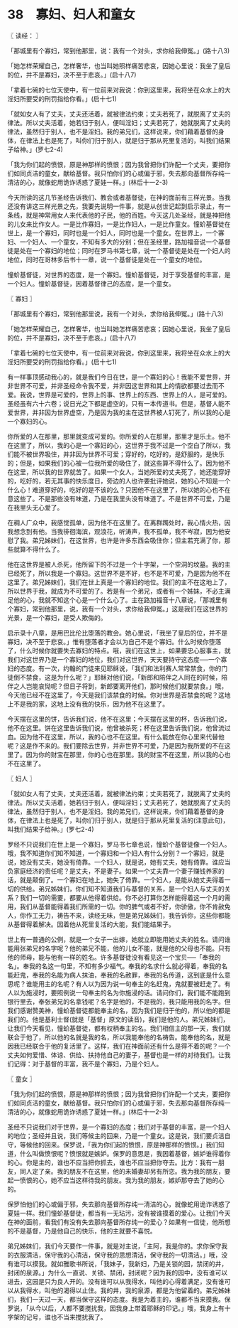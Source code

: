 # 38　寡妇、妇人和童女



〖 读经： 〗

「那城里有个寡妇，常到他那里，说：我有一个对头，求你给我伸冤。」(路十八3)

「她怎样荣耀自己，怎样奢华，也当叫她照样痛苦悲哀，因她心里说：我坐了皇后的位，并不是寡妇，决不至于悲哀。」(启十八7)

「拿着七碗的七位天使中，有一位前来对我说：你到这里来，我将坐在众水上的大淫妇所要受的刑罚指给你看。」(启十七1)

「就如女人有了丈夫，丈夫还活着，就被律法约束；丈夫若死了，就脱离了丈夫的律法。所以丈夫活着，她若归于别人，便叫淫妇；丈夫若死了，她就脱离了丈夫的律法，虽然归于别人，也不是淫妇。我的弟兄们，这样说来，你们藉着基督的身体，在律法上也是死了，叫你们归于别人，就是归于那从死里复活的，叫我们结果子给神。」(罗七2-4)

「我为你们起的愤恨，原是神那样的愤恨；因为我曾把你们许配一个丈夫，要把你们如同贞洁的童女，献给基督。我只怕你们的心或偏于邪，失去那向基督所存纯一清洁的心，就像蛇用诡诈诱惑了夏娃一样。」(林后十一2-3)

今天所读的这几节圣经告诉我们、教会或者基督徒，在神的面前有三样光景。当我还没有讲这三样光景之先，我要先说明一件事，就是从创世记起到启示录止，有一条线，就是神常用女人来代表他的子民，他的百姓。今天这几处圣经，就是神把他的儿女来比作女人。一是比作寡妇，一是比作妇人，一是比作童女。憧蚧基督徒在世上，是一个寡妇，同时也是一个妇人，同时也是一个童女。在世界上，一个寡妇、一个妇人、一个童女，不知有多大的分别；但在圣经里，路加福音说一个基督徒是处在一个寡妇的地位；同时在罗马书第七章，说一个基督徒是处在一个妇人的地位，同时在哥林多后书十一章，说一个基督徒是处在一个童女的地位。

憧蚧基督徒，对世界的态度，是一个寡妇。憧蚧基督徒，对于享受基督的丰富，是一个妇人。憧蚧基督徒，因着基督律己的态度，是一个童女。



〖 寡妇 〗

「那城里有个寡妇，常到他那里说，我有一个对头，求你给我伸冤。」(路十八3)

「她怎样荣耀自己，怎样奢华，也当叫她怎样痛苦悲哀；因她心里说，我坐了皇后的位，并不是寡妇，决不至于悲哀。」(启十八7)

「拿着七碗的七位天使中，有一位前来对我说，你到这里来，我将坐在众水上的大淫妇所要受的刑罚指给你看。」(启十七1)

有一样事顶感动我心的，就是我们今日在世，是一个寡妇的心！我能不爱世界，并非世界不可爱，并非圣经命令我不爱，并非因这世界和其上的情欲都要过去而不爱。我说，世界是可爱的，世界上的事、世界上的东西、世界上的人，是可爱的。圣经虽有六十六卷；说日光之下都是虚空的，只有一本传道书。但是，基督人能不爱世界，并非因为世界虚空，乃是因为我的主在这世界被人钉死了，所以我的心是一个寡妇的心。

你所爱的人在那里，那里就变成可爱的。你所爱的人在那里，那里才是乐土。他不在这里了，所以，我的心是一个寡妇的心，这世界于我不过是一个空白了所以，我们能不被世界吸住，并非因为世界不可爱；穿好的，吃好的，是舒服的，是快乐的；但是，如果我们的心被一位我所爱的吸住了，就这些算不得什么了。因为他不在这里，所以我的世界就苦了。如果一个女人，当她所爱的丈夫死了，她还能穿好的，吃好的，若无其事的快乐度日，旁边的人也许要批评她说，她的心不知是一个什么心！难道穿好的，吃好的是不该的么？只因他不在这里了，所以她的心也不在意这些了。不是那些没有味道，乃是在我里头没有味道了。不是世界不可爱，乃是在我里头无心爱了。

在稠人广众中，我感觉孤单，因为他不在这里了。在离群躅处时，我心情火热，因我想念到有他。当我徘徊海滨，观浪花，听涛声，我不孤单，我不岑寂，因为他安慰了我。弟兄姊妹们，在这世界，也许是许多东西会吸住你；但主若充满了你，那些就算不得什么了。

他在这世界是被人杀死，他所留下的不过是一个十字架，一个空洞的坟墓。我的主已经死了，所以我是一个寡妇。这世界不是不好，也不是不可爱，乃是因为他不在这里了。弟兄姊妹们，我们在世上真是一个寡妇的地位。我们的主不在这地上了，所以世界于我，就成为不可爱的了。若是有一个弟兄，或者有一个姊妹，不必主满足他的心，我就不知这个心是一个什么心了。主在路加福音十八章说，「那城里有个寡妇，常到他那里，说，我有一个对头，求你给我伸冤。」这是我们在这世界的光景，是一个寡妇，是受人欺侮的。

启示录十八章，是用巴比伦比堕落的教会。她心里说，「我坐了皇后的位，并不是寡妇，决不至于悲哀。」惟有堕落者才会以为自己不是个寡妇。什么时候你堕落了，什么时候你就要失去寡妇的特点。哦，我们在这世上，如果要忠心服事主，就我们对这世界乃是一个寡妇的地位，我们对这世界，天天要持守这态度──一个寡妇的态度。有一次，约翰的门徒来见耶稣说，「我们和法利赛人常常禁食，你的门徒倒不禁食，这是为什么呢？」耶稣对他们说，「新郎和陪伴之人同在的时候，陪伴之人岂能哀恸呢？但日子将到，新郎要离开他们，那时候他们就要禁食。」哦，今天他已经不在这里了，今天是我们该禁食的时候。你对世界是否禁食的呢？这地上不是我的家，这地上没有我的快乐，因为他不在这里了。

今天摆在这里的饼，告诉我们说，他不在这里；今天摆在这里的杯，告诉我们说，他不在这里。饼在这里告诉我们说，他曾被杀死；杯在这里告诉我们说，他曾流过血。因为他不在这里，所以，我的心也不在这里。有什么能放在你心里来代替他呢？这是作不来的。我们要除去世界，并非世界不可爱，乃是因为我所爱的不在这里了。因为你的财宝在那里，你的心也在那里。我的财宝不在这里，所以我的心也不在这里了。



〖 妇人 〗

「就如女人有了丈夫，丈夫还活着，就被律法约束；丈夫若死了，就脱离了丈夫的律法。所以丈夫活着，她若归于别人，便叫淫妇；丈夫若死了，她就脱离了丈夫的律法，虽然归于别人，也不是淫妇。我的弟兄们，这样说来，你们藉着基督的身体，在律法上也是死了，叫你们归于别人，就是归于那从死里复活的(注意此句)，叫我们结果子给神。」(罗七2-4)

罗经不只说我们在世上是一个寡妇，罗马书七章也说，憧蚧个基督徒像一个妇人。哦，我不知道你们知不知道，一个寡妇和一个妇人有什么分别？一个寡妇，就是说，她没有丈夫，她没有倚靠。一个妇人，就是说，她有丈夫，她有倚靠。谁应当负家庭经济的责任呢？是丈夫，不是妻子。如果一个丈夫靠一个妻子赚钱养家的话，就是颠倒了。一个寡妇在地上，她失了倚靠。一个妇人，是能从她丈夫得着一切的供给。弟兄姊妹们，你们知不知道我们与基督的关系，是一个妇人与丈夫的关系？我们一切的需要，都要从他得着供给。你不必打算你怎样能得着这一个月的需用，我们从基督能得着我们所需的一切。你的脾气或者不好，你骄傲，你不肯赦免人，你作工无力，祷告不来，读经无味，但是弟兄姊妹们，我告诉你，这些你都能从基督得着解决。因着他从死里复活的大能，我们能结果子。

世上有一普通的公例，就是一个女子一出嫁，她就立即能用她丈夫的姓名。请问谁能用张弟兄的名字呢？他的弟兄不能，他的儿女不能，就是他的父母也不能。只有他的师母，能与他有一样的姓名。许多基督徒没有看见这一个宝贝──「奉我的名」。奉我的名这一句里，不知有多少福气。奉我的名求什么就必得着，奉我的名能赶鬼，奉我的名能为病人抹油，奉我的名赦罪，奉我的名传道，这到底是什么意思呢？谁能用主的名呢？有人以为因为说一句奉主的名赶鬼，鬼就要被赶走了。有人以为施浸时，要照例说一句奉主的名为你施浸的话。请问你们，我们能不能跑到银行里去，奉张弟兄的名拿钱呢？名字是他的，不是我的，我只能用我的名字。但我们感谢赞美神，憧蚧基督徒都能奉主的名，因为我们是归于他的，所以他的都是我们的。他是基利士督(就是「基督」原文的读音)，我们是他的人。弟兄姊妹们，让我们今天看见，憧蚧基督徒，都有权柄奉主的名。我们相信主的那一天，我们就联合于他了，所以他的名就是我的名，所以我能奉他的名祷告。能奉他的名，就是因我已经联合于他的复活里了。这样，我们在神面前还有什么是得不着的呢？一个丈夫如何爱惜、体谅、供给、扶持他自己的妻子，基督也是一样的对待我们。让我们记得：对于基督的丰富，我不是个寡妇，乃是个妇人。



〖 童女 〗

「我为你们起的愤恨，原是神那样的愤恨；因为我曾把你们许配一个丈夫，要把你们如同贞洁的童女，献给基督。我只怕你们的心或偏于邪，失去那向基督所存纯一清洁的心，就像蛇用诡诈诱惑了夏娃一样。」(林后十一2-3)

圣经不只说我们对于世界，是一个寡妇的态度；我们对于基督的丰富，是一个妇人的地位；圣经并且说，我们等候主的回来，乃是一个童女。这是说，我们要贞洁自守，等候他的回来。保罗说，「我为你们起的愤恨，原是神那样的愤恨。」我们知道，什么叫做愤恨呢？愤恨就是嫉妒。保罗的意思是，我因着基督，嫉妒谁得着你的心。你是主的，谁也不应当把你抓去，谁也不应当把你夺去。比方：我有一朋友，同人定了亲。我的朋友不在这里，他的未婚妻却另有所恋。我为我的朋友，要起一愤恨的心，她不应当这样待我的朋友。我为我的朋友，嫉妒那夺去了她的心的。

保罗怕他们的心或偏于邪，失去那向基督所存纯一清洁的心，就像蛇用诡诈诱惑了夏娃一样。我们憧蚧基督徒，都当有一无玷污，没有被谁摸着的爱心。让我们今天在神的面前，看我们有没有失去那向基督所存纯一的爱心？如果有一信徒，他所想的不是基督，乃是他自己的快乐，他的主就要不喜悦。

弟兄姊妹们，我们今天要作一件事，就是对主说，「主阿，我是你的。求你保守我的衣服清洁，保守我的心清洁，保守我的思想清洁，保守我的一切清洁。」哦，没有谁可以摸我。就如雅歌书所说，「我妹子，我新妇，乃是关锁的园，禁闭的井，封闭的泉源。」为什么一直说、关锁、禁闭，封闭呢？因为我的园中，没有谁可以进去，这园是只为良人开的。没有谁可以从我得水，叫他的心得着满足，没有谁可以从我得水，叫他的渴得以止住。我的井，我的泉源，都是为他留着的。弟兄姊妹们，我们一天过一天，都当保守这样的态度。我是为着主的，谁都不当来摸我。保罗说，「从今以后，人都不要搅扰我，因我身上带着耶稣的印记。」哦，我身上有十字架的记号，谁也不当来搅扰我了。

